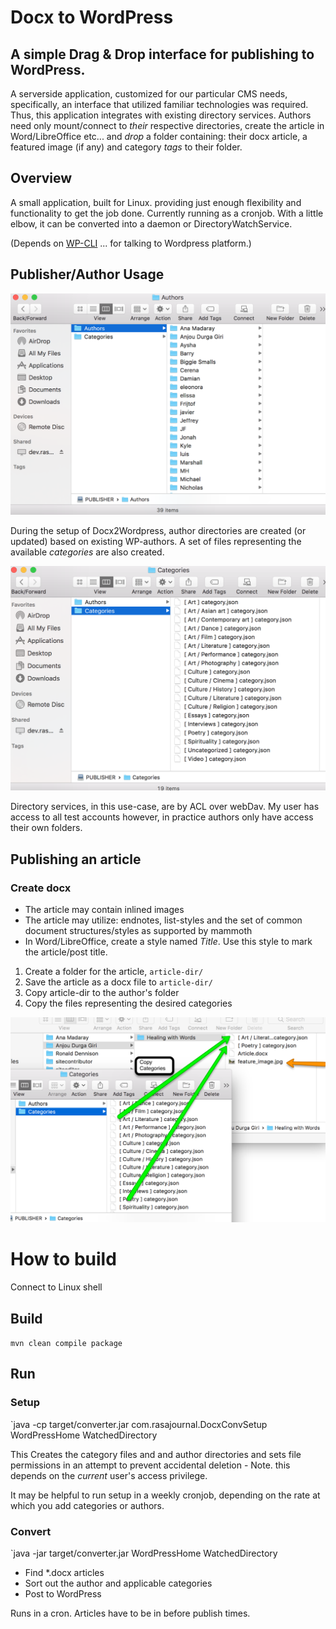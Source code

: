 # Docx to WordPress

## A simple **Drag & Drop** interface for publishing to WordPress.

A serverside application, customized for our particular CMS needs, specifically, an interface that utilized familiar technologies was required. Thus, this application integrates with existing directory services. Authors need only mount/connect to _their_ respective directories, create the article in Word/LibreOffice etc... and *drop* a folder containing: their docx article, a featured image (if any) and category *_tags_* to their folder.

## Overview

A small application, built for Linux. providing just enough flexibility and functionality to get the job done. Currently running as a cronjob. With a little elbow, it can be converted into a daemon or DirectoryWatchService.

(Depends on [WP-CLI](https://github.com/wp-cli/wp-cli) ...  for talking to Wordpress platform.)

## Publisher/Author Usage

![Generated and Watched directories](/docs/imgs/GeneratedandWatchedDirectories.png)

During the setup of Docx2Wordpress, author directories are created (or updated) based on existing WP-authors. A set of files representing the available *categories* are also created. 

![Categories](/docs/imgs/GeneratedAvailableCategoriesDefinition.png)

Directory services, in this use-case, are by ACL over webDav. My user has access to all test accounts however, in practice authors only have access their own folders.

## Publishing an article

### Create docx
 - The article may contain inlined images
 - The article may utilize: endnotes, list-styles and the set of common document structures/styles as supported by mammoth
 - In Word/LibreOffice, create a style named *Title*. Use this style to mark the article/post title.

1. Create a folder for the article, `article-dir/`
2. Save the article as a docx file to `article-dir/`
3. Copy article-dir to the author's folder
4. Copy the files representing the desired categories

![Categorize and add featured image](/docs/imgs/CopyCategories.png)



# How to build

Connect to Linux shell

## Build

`mvn clean compile package`

## Run

### Setup
`java -cp target/converter.jar com.rasajournal.DocxConvSetup WordPressHome WatchedDirectory

This Creates the category files and and author directories and sets file permissions in an attempt to prevent accidental deletion - Note. this depends on the _current_ user's access privilege.

It may be helpful to run setup in a weekly cronjob, depending on the rate at which you add categories or authors.

### Convert

`java -jar target/converter.jar WordPressHome WatchedDirectory

- Find *.docx articles
- Sort out the author and applicable categories
- Post to WordPress

Runs in a cron. Articles have to be in before publish times.


